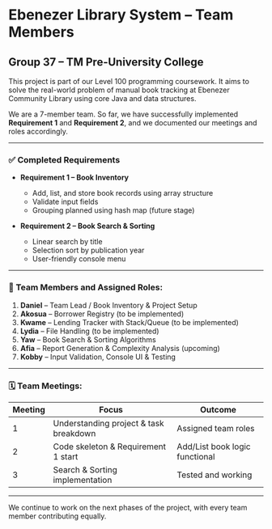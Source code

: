 # Ebenezer Library System – Team Members

## Group 37 – TM Pre-University College

This project is part of our Level 100 programming coursework. It aims to solve the real-world problem of manual book tracking at Ebenezer Community Library using core Java and data structures.

We are a 7-member team. So far, we have successfully implemented **Requirement 1** and **Requirement 2**, and we documented our meetings and roles accordingly.

---

### ✅ Completed Requirements

- **Requirement 1 – Book Inventory**
  - Add, list, and store book records using array structure
  - Validate input fields
  - Grouping planned using hash map (future stage)

- **Requirement 2 – Book Search & Sorting**
  - Linear search by title
  - Selection sort by publication year
  - User-friendly console menu

---

### 👥 Team Members and Assigned Roles:

1. **Daniel** – Team Lead / Book Inventory & Project Setup  
2. **Akosua** – Borrower Registry (to be implemented)
3. **Kwame** – Lending Tracker with Stack/Queue (to be implemented)
4. **Lydia** – File Handling (to be implemented)
5. **Yaw** – Book Search & Sorting Algorithms  
6. **Afia** – Report Generation & Complexity Analysis (upcoming)
7. **Kobby** – Input Validation, Console UI & Testing

---

### 🗓 Team Meetings:

| Meeting | Focus                                    | Outcome                        |
|---------|------------------------------------------|--------------------------------|
| 1       | Understanding project & task breakdown   | Assigned team roles            |
| 2       | Code skeleton & Requirement 1 start      | Add/List book logic functional |
| 3       | Search & Sorting implementation          | Tested and working             |

---

We continue to work on the next phases of the project, with every team member contributing equally.
